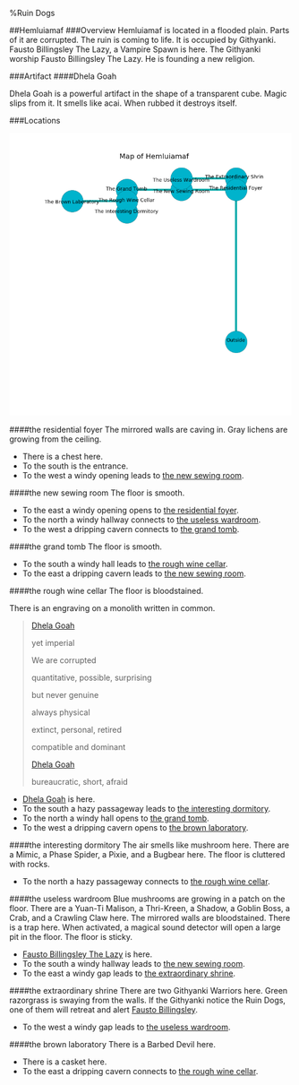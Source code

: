 %Ruin Dogs

##Hemluiamaf
###Overview
Hemluiamaf is located in a flooded plain. Parts of it are corrupted. The ruin is coming to life. It is occupied by Githyanki. <a name="Fausto-Billingsley-The-Lazy"></a>Fausto Billingsley The Lazy, a Vampire Spawn is here. The Githyanki worship Fausto Billingsley The Lazy. He  is founding a new religion. 



###Artifact
####<a name="Dhela-Goah"></a>Dhela Goah


Dhela Goah is a powerful artifact in the shape of a transparent cube. Magic slips from it. It smells like acai. When rubbed it destroys itself. 





###Locations


![](../v1/images/Hemluiamaf.png)

####<a name="the-residential-foyer"></a>the residential foyer
The mirrored walls are caving in. Gray lichens are growing from the ceiling. 



* There is a chest here.
* To the south is the entrance.
* To the west a windy opening leads to [the new sewing room](#the-new-sewing-room).


####<a name="the-new-sewing-room"></a>the new sewing room
The floor is smooth. 



* To the east a windy opening opens to [the residential foyer](#the-residential-foyer).
* To the north a windy hallway connects to [the useless wardroom](#the-useless-wardroom).
* To the west a dripping cavern connects to [the grand tomb](#the-grand-tomb).


####<a name="the-grand-tomb"></a>the grand tomb
The floor is smooth. 



* To the south a windy hall leads to [the rough wine cellar](#the-rough-wine-cellar).
* To the east a dripping cavern leads to [the new sewing room](#the-new-sewing-room).


####<a name="the-rough-wine-cellar"></a>the rough wine cellar
The floor is bloodstained. 

There is an engraving on a monolith written in common. 

> [Dhela Goah](#Dhela-Goah)
>
> yet imperial
>
> We are corrupted
>
> quantitative, possible, surprising
>
> but never genuine
>
> always physical
>
> extinct, personal, retired
>
> compatible and dominant
>
> [Dhela Goah](#Dhela-Goah)
>
> bureaucratic, short, afraid
>


* [Dhela Goah](#Dhela-Goah) is here.
* To the south a hazy passageway leads to [the interesting dormitory](#the-interesting-dormitory).
* To the north a windy hall opens to [the grand tomb](#the-grand-tomb).
* To the west a dripping cavern opens to [the brown laboratory](#the-brown-laboratory).


####<a name="the-interesting-dormitory"></a>the interesting dormitory
The air smells like mushroom here. There are a Mimic, a Phase Spider, a Pixie, and a Bugbear here. The floor is cluttered with rocks. 



* To the north a hazy passageway connects to [the rough wine cellar](#the-rough-wine-cellar).


####<a name="the-useless-wardroom"></a>the useless wardroom
Blue mushrooms are growing in a patch on the floor. There are a Yuan-Ti Malison, a Thri-Kreen, a Shadow, a Goblin Boss, a Crab, and a Crawling Claw here. The mirrored walls are bloodstained. There is a trap here. When activated, a magical sound detector will open a large pit in the floor. The floor is sticky. 



* [Fausto Billingsley The Lazy](#Fausto-Billingsley-The-Lazy) is here.
* To the south a windy hallway leads to [the new sewing room](#the-new-sewing-room).
* To the east a windy gap leads to [the extraordinary shrine](#the-extraordinary-shrine).


####<a name="the-extraordinary-shrine"></a>the extraordinary shrine
There are two Githyanki Warriors here. Green razorgrass is swaying from the walls. If the Githyanki notice the Ruin Dogs, one of them will retreat and alert [Fausto Billingsley](#Fausto-Billingsley). 



* To the west a windy gap leads to [the useless wardroom](#the-useless-wardroom).


####<a name="the-brown-laboratory"></a>the brown laboratory
There is a Barbed Devil here. 



* There is a casket here.
* To the east a dripping cavern connects to [the rough wine cellar](#the-rough-wine-cellar).


